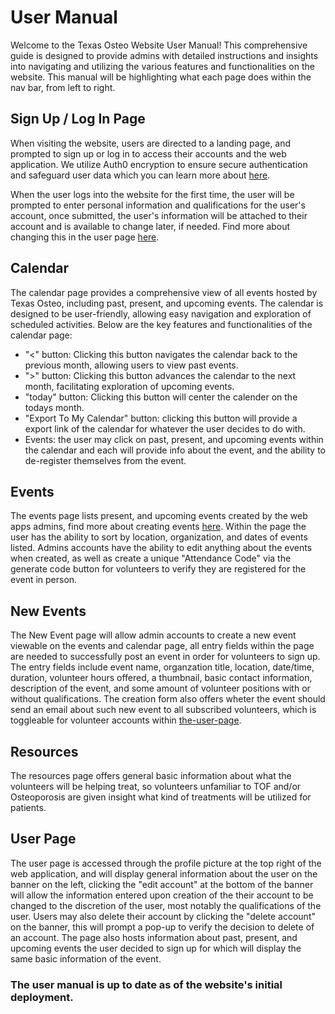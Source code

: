 # User Manual

Welcome to the Texas Osteo Website User Manual! This comprehensive guide is designed to provide admins with detailed instructions and insights into navigating and utilizing the various features and functionalities on the website. This manual will be highlighting what each page does within the nav bar, from left to right.

## Sign Up / Log In Page

When visiting the website, users are directed to a landing page, and prompted to sign up or log in to access their accounts and the web application. We utilize Auth0 encryption to ensure secure authentication and safeguard user data which you can learn more about [here](./authentication.md).

When the user logs into the website for the first time, the user will be prompted to enter personal information and qualifications for the user's account, once submitted, the user's information will be attached to their account and is available to change later, if needed. Find more about changing this in the user page [here](##User-Page).

## Calendar

The calendar page provides a comprehensive view of all events hosted by Texas Osteo, including past, present, and upcoming events. The calendar is designed to be user-friendly, allowing easy navigation and exploration of scheduled activities. Below are the key features and functionalities of the calendar page:

- "<" button: Clicking this button navigates the calendar back to the previous month, allowing users to view past events.
- ">" button: Clicking this button advances the calendar to the next month, facilitating exploration of upcoming events.
- "today" button: Clicking this button will center the calender on the todays month.
- "Export To My Calendar" button: clicking this button will provide a export link of the calendar for whatever the user decides to do with.
- Events: the user may click on past, present, and upcoming events within the calendar and each will provide info about the event, and the ability to de-register themselves from the event.

## Events

The events page lists present, and upcoming events created by the web apps admins, find more about creating events [here](#New-Events). Within the page the user has the ability to sort by location, organization, and dates of events listed. Admins accounts have the ability to edit anything about the events when created, as well as create a unique "Attendance Code" via the generate code button for volunteers to verify they are registered for the event in person.

## New Events

The New Event page will allow admin accounts to create a new event viewable on the events and calendar page, all entry fields within the page are needed to successfully post an event in order for volunteers to sign up. The entry fields include event name, organzation title, location, date/time, duration, volunteer hours offered, a thumbnail, basic contact information, description of the event, and some amount of volunteer positions with or without qualifications. The creation form also offers wheter the event should send an email about such new event to all subscribed volunteers, which is toggleable for volunteer accounts within [the-user-page](#user-page).

## Resources

The resources page offers general basic information about what the volunteers will be helping treat, so volunteers unfamiliar to TOF and/or Osteoporosis are given insight what kind of treatments will be utilized for patients.

## User Page

The user page is accessed through the profile picture at the top right of the web application, and will display general information about the user on the banner on the left, clicking the "edit account" at the bottom of the banner will allow the information entered upon creation of the their account to be changed to the discretion of the user, most notably the qualifications of the user. Users may also delete their account by clicking the "delete account" on the banner, this will prompt a pop-up to verify the decision to delete of an account. The page also hosts information about past, present, and upcoming events the user decided to sign up for which will display the same basic information of the event.

### The user manual is up to date as of the website's initial deployment.
